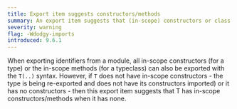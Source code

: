 ```yaml
---
title: Export item suggests constructors/methods
summary: An export item suggests that (in-scope) constructors or class methods exist when they do not.
severity: warning
flag: -Wdodgy-imports
introduced: 9.6.1
---
```


When exporting identifiers from a module, all in-scope constructors (for a type) or the in-scope methods (for a typeclass) can also be exported with the `T(..)` syntax. However, if `T` does not have in-scope constructors - the type is being re-exported and does not have its constructors imported) or it has no constructors - then this export item suggests that T has in-scope constructors/methods when it has none.